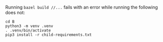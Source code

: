 Running `bazel build //...` fails with an error while running the following does not:

```
cd B
python3 -m venv .venv
. .venv/bin/activate
pip3 install -r child-requirements.txt
```
